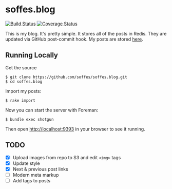 # soffes.blog

[![Build Status](https://travis-ci.org/soffes/soffes.blog.svg?branch=master)](https://travis-ci.org/soffes/soffes.blog) [![Coverage Status](https://coveralls.io/repos/github/soffes/soffes.blog/badge.svg?branch=master)](https://coveralls.io/github/soffes/soffes.blog?branch=master)

This is my blog. It's pretty simple. It stores all of the posts in Redis. They are updated via GitHub post-commit hook. My posts are stored [here](https://github.com/soffes/blog).


## Running Locally

Get the source

    $ git clone https://github.com/soffes/soffes.blog.git
    $ cd soffes.blog

Import my posts:

    $ rake import

Now you can start the server with Foreman:

    $ bundle exec shotgun

Then open <http://localhost:9393> in your browser to see it running.


## TODO

- [x] Upload images from repo to S3 and edit `<img>` tags
- [x] Update style
- [x] Next & previous post links
- [ ] Modern meta markup
- [ ] Add tags to posts
